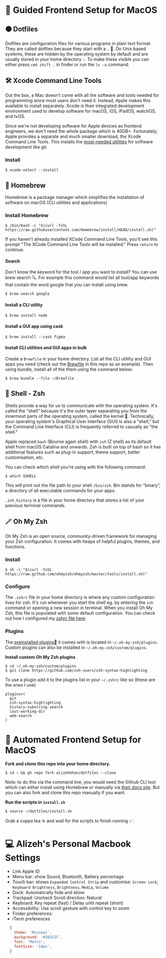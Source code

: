 # 🚶 Guided Frontend Setup for MacOS

## ⚫️ Dotfiles
Dotfiles are configuration files for various programs in plain text format. They are called dotfiles because they start with a `.` 🧐. On Unix based systems, these are hidden by the operating system by default and are usually stored in your home directory `~`. To make these visible you can either press `cmd shift .` in finder or run the `ls -a` command.

## 🛠️ Xcode Command Line Tools
Out the box, a Mac doesn't come with all the software and tools needed for programming since most users don't need it. Instead, Apple makes this available to install separately. Xcode is their integrated development environment used to develop software for macOS, iOS, iPadOS, watchOS, and tvOS.

Since we're not developing software for Apple devices as frontend engineers, we don't need the whole package which is 40GB+. Fortunately, Apple provides a separate and much smaller download, the Xcode Command Line Tools. This installs the [most-needed utilities](https://mac.install.guide/commandlinetools/8.html) for software development like git.

### Install
```shell
$ xcode-select --install
```

## 🍺 Homebrew
Homebrew is a package manager which simplifies the installation of software on macOS (CLI utilities and applications)

### Install Homebrew
```shell
$ /bin/bash -c "$(curl -fsSL https://raw.githubusercontent.com/Homebrew/install/HEAD/install.sh)"
```
If you haven't already installed XCode Command Line Tools, you'll see this prompt "The XCode Command Line Tools will be installed." Press `return` to continue.

#### Search
Don't know the keyword for the tool / app you want to install? You can use brew search 🔍. For example this command would list all tool/app keywords that contain the word google that you can install using brew.
```shell
$ brew search google
```

#### Install a CLI utility
```shell
$ brew install node
```
#### Install a GUI app using cask
```shell
$ brew install --cask figma
```
#### Install CLI utilities and GUI apps in bulk
Create a `Brewfile` in your home directory. List all the CLI utililty and GUI apps you need (check out the [Brewfile](Brewfile) in this repo as an example). Then using bundle, install all of the them using the command below:
```shell
$ brew bundle --file ~/Brewfile
```

## 🐚 Shell - Zsh
Shells provide a way for us to communicate with the operating system. It's called the "shell" because it's the outer layer separating you from the innermost parts of the operating system, called the kernel 🥜. Technically, your operating system's Graphical User Interface (GUI) is also a "shell," but the Command Line Interface (CLI) is frequently referred to casually as "the shell."

Apple replaced `bash` (Bourne again shell) with `zsh` (Z shell) as its default shell from macOS Catalina and onwards. Zsh is built on top of bash so it has additional features such as plug-in support, theme support, better customisation, etc.

You can check which shell you're using with the following command:
```shell
$ which $SHELL
```
This will print out the file path to your shell `/bin/zsh`. Bin stands for “binary”, a directory of all executable commands for your apps.

`.zsh_history` is a file in your home directory that stores a list of your previous terminal commands.

## 🪄 Oh My Zsh
Oh My Zsh is an open source, community-driven framework for managing your Zsh configuration. It comes with heaps of helpful plugins, themes, and functions.

### Install
```shell
$ sh -c "$(curl -fsSL https://raw.github.com/ohmyzsh/ohmyzsh/master/tools/install.sh)"
```

### Configure
The `.zshrc` file in your home directory is where any custom configuration lives for zsh. It's run whenever you start the shell eg. by entering the `zsh` command or opening a new session in terminal. When you install Oh My Zsh, this file is populated with some default configuration. You can check out how I configured my [zshrc file here](zshrc).

### Plugins
The [preinstalled plugins](https://github.com/ohmyzsh/ohmyzsh/wiki/Plugins)🔌 it comes with is located in `~/.oh-my-zsh/plugins`. Custom plugins can also be installed in `~/.oh-my-zsh/custom/plugins`.

**Install custom Oh My Zsh plugins**
```shell
$ cd ~/.oh-my-zsh/custom/plugins
$ git clone https://github.com/zsh-users/zsh-syntax-highlighting
```

To use a plugin add it to the plugins list in your `~/.zshrc` like so (these are the ones I use):

```shell
plugins=(
  git
  zsh-syntax-highlighting
  history-substring-search
  last-working-dir
  web-search
)
```
# 🤖 Automated Frontend Setup for MacOS
**Fork and clone this repo into your home directory.**
```shell
$ cd ~ && gh repo fork alizehkhan/dotfiles --clone
```
Note: to do this via the command line, you would need the Github CLI tool which can either install using Homebrew or manually via [their docs site](https://cli.github.com/). But you can also fork and clone this repo manually if you want.

**Run the scripts in `install.sh`**
```shell
$ source ~/dotfiles/install.sh
```

Grab a cuppa tea ☕️ and wait for the scripts to finish running ✅.

# 💻 Alizeh's Personal Macbook Settings

- Link Apple ID
- Menu bar: show Sound, Bluetooth, Battery percentage
- Touch bar: shows `Expanded Control Strip` and customise: `Screen Lock`, `Keyboard Brightness`, `Brightness`, `Media`, `Volume`
- Dock: Automatically hide and show
- Trackpad: Uncheck Scroll direction: Natural
- Keyboard: Key repeat (fast) / Delay until repeat (short)
- Accessibility: Use scroll gesture with control key to zoom
- Finder preferences:
- iTerm preferences
```js
  {
    theme: 'Minimal',
    background: '#20252C',
    font: 'Menlo',
    fontSize: '14px',
  }
```
